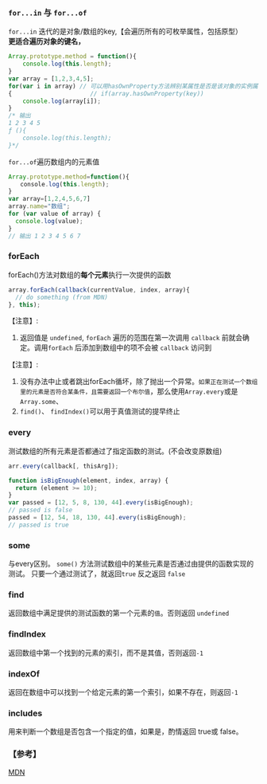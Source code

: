 ### `for...in` 与 `for...of`

`for...in` 迭代的是对象/数组的key,【会遍历所有的可枚举属性，包括原型）<br>
**更适合遍历对象的键名，**
```javascript
Array.prototype.method = function(){
    console.log(this.length);
}
var array = [1,2,3,4,5];
for(var i in array) // 可以用hasOwnProperty方法辨别某属性是否是该对象的实例属性
{                      // if(array.hasOwnProperty(key))
    console.log(array[i]);  
}
/* 输出
1 2 3 4 5
ƒ (){
    console.log(this.length);
}*/
```
`for...of`遍历数组内的元素值
```javascript
Array.prototype.method=function(){
　　console.log(this.length);
}
var array=[1,2,4,5,6,7]
array.name="数组";
for (var value of array) {
  console.log(value);
}
// 输出 1 2 3 4 5 6 7
```

### forEach

forEach()方法对数组的**每个元素**执行一次提供的函数

```js
array.forEach(callback(currentValue, index, array){
  // do something (from MDN)
}, this);
```
【注意】:<br>
1. 返回值是 `undefined`, `forEach` 遍历的范围在第一次调用 `callback` 前就会确定。调用`forEach` 后添加到数组中的项不会被 `callback` 访问到<br>

【注意】: <br>
1. 没有办法中止或者跳出forEach循坏，除了抛出一个异常。`如果正在测试一个数组里的元素是否符合某条件，且需要返回一个布尔值`，那么使用`Array.every`或是`Array.some`、<br>
2. `find()`、 `findIndex()`可以用于真值测试的提早终止

### every
测试数组的所有元素是否都通过了指定函数的测试。(不会改变原数组)

```js
arr.every(callback[, thisArg]);
```
```js
function isBigEnough(element, index, array) {
  return (element >= 10);
}
var passed = [12, 5, 8, 130, 44].every(isBigEnough);
// passed is false
passed = [12, 54, 18, 130, 44].every(isBigEnough);
// passed is true
```

### some 
与every区别。 `some()` 方法测试数组中的某些元素是否通过由提供的函数实现的测试。
只要一个通过测试了，就返回`true` 反之返回 `false`

### find 
返回数组中满足提供的测试函数的第一个元素的`值`。否则返回 `undefined`

### findIndex
返回数组中第一个找到的元素的索引，而不是其值，否则返回`-1`

### indexOf
返回在数组中可以找到一个给定元素的第一个索引，如果不存在，则返回`-1`

### includes
用来判断一个数组是否包含一个指定的值，如果是，酌情返回 true或 false。






### 【参考】
[MDN](https://developer.mozilla.org/zh-CN/docs/Web/JavaScript/Reference/Global_Objects/Array)
